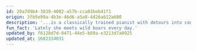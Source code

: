```yaml
---
id: 20a7d9b4-3839-4002-a57b-cca03beb41f1
origin: 3fb5e99a-4b3e-46d6-a5a8-4d26a612a680
description: '...is a classically trained pianist with detours into concert and tour management. At Stegreif she is responsible for accounting & administration.'
fun_fact: 'Lately she meets wild boars every day.'
updated_by: f6128d7d-0471-44e5-b89a-e3213d7a0925
updated_at: 1682334031
---
```

